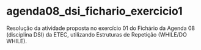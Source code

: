 # agenda08_dsi_fichario_exercicio1
Resolução da atividade proposta no exercício 01 do Fichário da Agenda 08 (disciplina DSI) da ETEC, utilizando Estruturas de Repetição (WHILE/DO WHILE).
